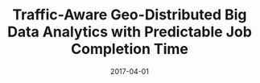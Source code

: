 ---
title: "Traffic-Aware Geo-Distributed Big Data Analytics with Predictable Job Completion Time"
authors:
- Peng Li
- Song Guo
- Toshiaki Miyazaki
- Xiaofei Liao
- Hai Jin
- Albert Y. Zomaya
- Kun Wang



date: "2017-04-01"
doi: ""

# Publication type.
# 1 = Conference paper; 2 = Journal article;
# 3 = Preprint Paper; 4 = Report; 5 = Book; 6 = Book section;
# 7 = Thesis; 8 = Patent
publication_types: ["2"]

# Publication name and optional abbreviated publication name.
publication: "*IEEE Transactions on Parallel and Distributed Systems*"
publication_short: "TVT"

url_pdf: https://ieeexplore.ieee.org/document/7738559
# url_code: ''
# url_dataset: ''
# url_poster: ''
# url_project: ''
# url_slides: ''
# url_video: ''

---